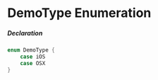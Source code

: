 # DemoType Enumeration

##### Declaration

```swift
enum DemoType {
    case iOS
    case OSX
}
```

